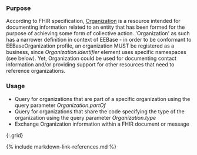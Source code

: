 ### Purpose
According to FHIR specification, [Organization](https://www.hl7.org/fhir/organization.html) is a resource intended for documenting information related to an entity that has been formed for the purpose of achieving some form of collective action. 'Organization' as such has a narrower definition in context of EEBase - in order to be conformant to EEBaseOrganization profile, an organization MUST be registered as a business, since _Organization.identifier_ element uses specific namespaces (see below). Yet, Organization could be used for documenting contact information and/or providing support for other resources that need to reference organizations.

### Usage
- Query for organizations that are part of a specific organization using the query parameter _Organization.partOf_
- Query for organizations that share the code specifying the type of the organization using the query parameter _Organization.type_
- Exchange Organization information within a FHIR document or message


{:.grid}

{% include markdown-link-references.md %}


